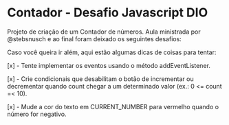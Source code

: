 # Contador - Desafio Javascript DIO


Projeto de criação de um Contador de números. Aula ministrada por @stebsnusch e ao final foram deixado os seguintes desafios:


Caso você queira ir além, aqui estão algumas dicas de coisas para tentar:

[x] - Tente implementar os eventos usando o método addEventListener.

[x] - Crie condicionais que desabilitam o botão de incrementar ou decrementar quando count chegar a um determinado valor (ex.: 0 <= count =< 10).

[x] - Mude a cor do texto em CURRENT_NUMBER para vermelho quando o número for negativo.
